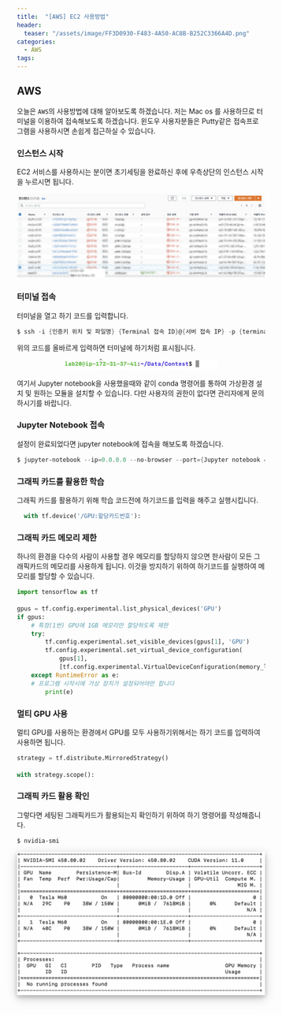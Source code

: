 ```yaml
---
title:  "[AWS] EC2 사용방법"
header:
  teaser: "/assets/image/FF3D0930-F483-4A50-AC8B-B252C3366A4D.png"
categories: 
  - AWS
tags:
---
```

## AWS

오늘은 `AWS`의 사용방법에 대해 알아보도록 하겠습니다. 저는 Mac os 를 사용하므로 터미널을 이용하여 접속해보도록 하겠습니다. 윈도우 사용자분들은 Putty같은 접속프로그램을 사용하시면 손쉽게 접근하실 수 있습니다.

### 인스턴스 시작

EC2 서비스를 사용하시는 분이면 초기세팅을 완료하신 후에 우측상단의 인스턴스 시작을 누르시면 됩니다.

![image-20201028230849139](../../assets/image/image-20201028230849139.png)



### 터미널 접속

터미널을 열고 하기 코드를 입력합니다.

``` powershell
$ ssh -i {인증키 위치 및 파일명} {Terminal 접속 ID}@{서버 접속 IP} -p {terminal 접속 Port} -L {Jupyter notebook 사용 Port}:127.0.0.1:{Jupyter notebook 사용 Port}
```

위의 코드를 올바르게 입력하면 터미널에 하기처럼 표시됩니다.

<p align = 'center'><img src="../../assets/image/image-20201028231127969.png" alt="image-20201028231127969" style="zoom:50%;" /></p>

여기서 Jupyter notebook을 사용했을때와 같이 conda 명령어를 통하여 가상환경 설치 및 원하는 모듈을 설치할 수 있습니다. 다만 사용자의 권한이 없다면 관리자에게 문의하시기를 바랍니다.



### Jupyter Notebook 접속

설정이 완료되었다면 jupyter notebook에 접속을 해보도록 하겠습니다. 

``` powershell
$ jupyter-notebook --ip=0.0.0.0 --no-browser --port={Jupyter notebook 사용 Port}
```

### 그래픽 카드를 활용한 학습

그래픽 카드를 활용하기 위해 학습 코드전에 하기코드를 입력을 해주고 실행시킵니다. 

```python
  with tf.device('/GPU:할당카드번호'):
```

### 그래픽  카드 메모리 제한

하나의 환경을 다수의 사람이 사용할 경우 메모리를 할당하지 않으면 한사람이 모든 그래픽카드의 메모리를 사용하게 됩니다. 이것을 방지하기 위하여 하기코드를 실행하여 메모리를 할당할 수 있습니다.

``` python
import tensorflow as tf

gpus = tf.config.experimental.list_physical_devices('GPU')
if gpus:
    # 특정(1번) GPU에 1GB 메모리만 할당하도록 제한
    try:
        tf.config.experimental.set_visible_devices(gpus[1], 'GPU')
        tf.config.experimental.set_virtual_device_configuration(
            gpus[1],
            [tf.config.experimental.VirtualDeviceConfiguration(memory_limit=1024)])
    except RuntimeError as e:
    # 프로그램 시작시에 가상 장치가 설정되어야만 합니다
        print(e)
```

### 멀티 GPU 사용

멀티 GPU를 사용하는 환경에서 GPU를 모두 사용하기위해서는 하기 코드를 입력하여 사용하면 됩니다.

``` python
strategy = tf.distribute.MirroredStrategy()

with strategy.scope():
```

### 그래픽 카드 활용 확인

그렇다면 세팅된 그래픽카드가 활용되는지 확인하기 위하여 하기 명령어를 작성해줍니다. 

``` powershell 
$ nvidia-smi
```

<p align='center' style="box-shadow: 0 4px 8px 0 rgba(0, 0, 0, 0.2), 0 6px 20px 0 rgba(0, 0, 0, 0.19"><img src="../../assets/image/image-20201030225542239.png" alt="image-20201030225542239" style="zoom:67%;" /></p>

